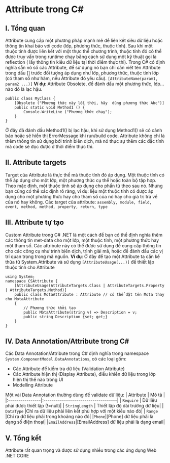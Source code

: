 # Attribute trong C#
## I. Tổng quan
Attribute cung cấp một phương pháp mạnh mẽ để liên kết siêu dữ liệu hoặc thông tin khai báo với code (lớp, phương thức, thuộc tính). Sau khi một thuộc tính được liên kết với một thực thể chương trình, thuộc tính đó có thể được truy vấn trong runtime chạy bằng cách sử dụng một kỹ thuật gọi là reflection ( lấy thông tin kiểu dữ liệu tại thời điểm thực thi).
Trong C# có định nghĩa sẵn vô số các Attribute, để sử dụng nó bạn chỉ cần viết tên Attribute trong dấu [] trước đối tượng áp dụng như lớp, phương thức, thuộc tính lớp (có tham số như hàm, nếu Attribute đó yêu cầu).
```` [AttributeName(param1, param2 ...)] ````
__Ví dụ__: Attribute Obsolete, để đánh dấu một phương thức, lớp... nào đó là lạc hậu.
    
    public class MyClass {
        [Obsolete ("Phương thức này lỗi thời, hãy  dùng phương thức Abc")]
        public static void Method1 () {
            Console.WriteLine ("Phương thức chạy");
        }
    }
Ở đây đã đánh dấu Method1() bị lạc hậu, khi sử dụng Method1() sẽ có cảnh báo hoặc sẽ hiển thị ErrorMessage khi run/build code.
Attribute không chỉ là thêm thông tin sử dụng bởi trình biên dịch, mà nó thực sự thêm các đặc tính mà code sẽ đọc được ở thời điểm thực thi.
## II. Attribute targets
Target của Attribute là thực thể mà thuộc tính đó áp dụng. Một thuộc tính có thể áp dụng cho một lớp, một phương thức cụ thể hoặc toàn bộ tập hợp. Theo mặc định, một thuộc tính sẽ áp dụng cho phần tử theo sau nó. Nhưng bạn cũng có thể xác định rõ ràng, ví dụ: liệu một thuộc tính có được áp dụng cho một phương thức hay cho tham số của nó hay cho giá trị trả về của nó hay không.
Các target của attribute:
````assembly, module, field, event, method, method, property, return, type````
## III. Attribute tự tạo
Custom Attribute trong C# .NET là một cách để bạn có thể định nghĩa thêm các thông tin met-data cho một lớp, một thuộc tính, một phương thức hay một tham số. Các attribute này có thể được sử dụng để cung cấp thông tin cho các công cụ như trình biên dịch, trình giải mã, hoặc để đánh dấu các vị trí quan trọng trong mã nguồn.
__Ví dụ__: Ở đây để tạo một Attribute ta cần kế thừa từ System.Attribute và sử dụng ````[AttributeUsage(...)]```` để thiết lập thuộc tính cho Attribute

    using System;
    namespace CSAttribute {
        [AttributeUsage(AttributeTargets.Class | AttributeTargets.Property | AttributeTargets.Method)]
        public class MotaAttribute : Attribute // có thể đặt tên Mota thay cho MotaAttribute
        {
            // Phương thức khởi tạo
            public MotaAttribute(string v) => Description = v;
            public string Description {set; get;}
        }
    }
## IV. Data Annotation/Attribute trong C#
Các Data Annotation/Attribute trong C# định nghĩa trong namespace ````System.ComponentModel.DataAnnotations````, có các loại gồm:
- Các Attribute để kiểm tra dữ liệu (Validation Attribute)
- Các Attribute hiện thị (Display Attribute), điều khiển dữ liệu trong lớp hiện thị thế nào trong UI
- Modelling Attribute

Một vài Data Annotation thường dùng để validate dữ liệu:
| Attribute       | Mô tả |
|:----------------|:------------------------------------|
| ````Require```` | Dữ liệu phải được thiết lập (!=null)|
| ````StringLength```` | Thiết lập độ dài trường dữ liệu|
| ````DataType```` |Chỉ ra dữ liệu phải liên kết phù hợp với một kiểu nào đó|
| ````Range```` |Chỉ ra dữ liệu phải trong khoảng nào đó|
|````Phone````|[Phone] dữ liệu phải là dạng số điện thoại|
|````EmailAddress````|[EmailAddress] dữ liệu phải là dạng email|
## V. Tổng kết
Attribute rất quan trọng và được sử dụng nhiều trong các ứng dụng Web .NET CORE
